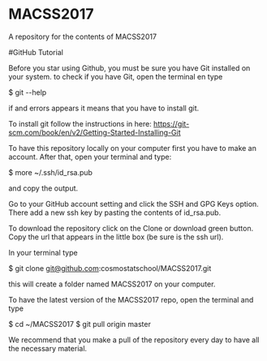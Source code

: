 # MACSS2017
A repository for the contents of MACSS2017

#GitHub Tutorial

Before you star using Github, you must be sure you have Git installed on your system. to check if you have Git, open the terminal en type

$ git --help

if and errors appears it means that you have to install git.

To install git follow the instructions in here: https://git-scm.com/book/en/v2/Getting-Started-Installing-Git

To have this repository locally on your computer first you have to make an account.
After that, open your terminal and type:

$ more ~/.ssh/id_rsa.pub

and copy the output.

Go to your GitHub account setting and click the SSH and GPG Keys option. There add
a new ssh key by pasting the contents of id_rsa.pub.

To download the repository click on the Clone or download green button. Copy the
url that appears in the little box (be sure is the ssh url).

In your terminal type

$ git clone git@github.com:cosmostatschool/MACSS2017.git

this will create a folder named MACSS2017 on your computer.    

To have the latest version of the MACSS2017 repo, open the terminal and type

$ cd ~/MACSS2017
$ git pull origin master

We recommend that you make a pull of the repository every day to have all the necessary material.
